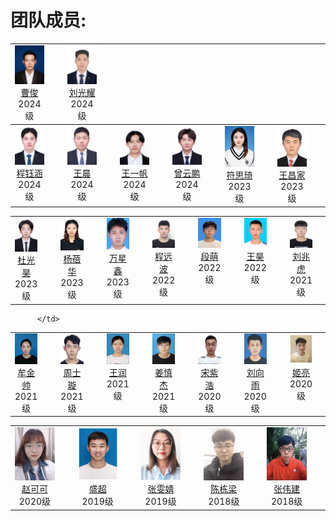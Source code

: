 # 团队成员:
<table width="90%" border="0" align="center" cellspacing="30">
	        <tbody><tr valign="top" align="center">
          <td width="10%" style="padding-right:30px">
            <div> <img width="85" src="./pictures/caojun.jpg"></div>
            <div> <a href="http://drpengsong.github.io/">曹俊</a> </div>
            <div> 2024级 </div>
          </td>
          <td width="10%" style="padding-right:30px">
            <div> <img width="85" src="./pictures/liuguangyao.jpg"></div>
            <div> <a href="http://drpengsong.github.io/">刘光耀</a> </div>
            <div> 2024级 </div>
          </td>  
        <tbody><tr valign="top" align="center">
          <td width="10%" style="padding-right:30px">
            <div> <img width="85" src="./pictures/chengyuhan.jpg"></div>
            <div> <a href="http://drpengsong.github.io/">程钰涵</a> </div>
            <div> 2024级 </div>
          </td>
          <td width="10%" style="padding-right:30px">
            <div> <img width="85" src="./pictures/wangchen.jpg"></div>
            <div> <a href="http://drpengsong.github.io/">王晨</a> </div>
            <div> 2024级 </div>
          </td>  
          <td width="10%" style="padding-right:30px">
            <div> <img width="85" src="./pictures/wangyifan.jpg"></div>
            <div> <a href="http://drpengsong.github.io/">王一帆</a> </div>
            <div> 2024级 </div>
          </td>
          <td width="10%" style="padding-right:30px">
            <div> <img width="85" src="./pictures/zengyunpeng.jpg"></div>
            <div> <a href="http://drpengsong.github.io/">曾云鹏</a> </div>
            <div> 2024级 </div>
		   </td>
		   <td width="10%" style="padding-right:30px">
            <div> <img width="85" src="./pictures/fusiqi.jpg"></div>
            <div> <a href="http://drpengsong.github.io/">符思琦</a> </div>
            <div> 2023级 </div>
          </td>
          <td width="10%" style="padding-right:30px">
            <div> <img width="85" src="./pictures/wangchangjia.jpg"></div>
            <div> <a href="http://drpengsong.github.io/">王昌家</a> </div>
            <div> 2023级 </div>
          </td>
         
       
<table width="90%" border="0" align="center" cellspacing="30">
        <tbody><tr valign="top" align="center">
		 <td width="10%" style="padding-right:30px">
            <div> <img width="85" src="./pictures/duguanghao.jpg"></div>
            <div> <a href="http://drpengsong.github.io/">杜光昊</a> </div>
            <div> 2023级 </div>
          </td>
          <td width="10%" style="padding-right:30px">
            <div> <img width="85" src="./pictures/yangbeihua.jpg"></div>
            <div> <a href="http://drpengsong.github.io/">杨蓓华</a> </div>
            <div> 2023级 </div>
          </td>
          <td width="10%" style="padding-right:30px">
            <div> <img width="85" src="./pictures/wanxinxing.jpg"></div>
            <div> <a href="http://drpengsong.github.io/">万星鑫</a> </div>
            <div> 2023级 </div>
          </td>  		  
         <td width="10%" style="padding-right:30px">
            <div> <img width="85" src="./pictures/chengyuanbo.jpg"></div>
            <div> <a href="http://drpengsong.github.io/">程远波</a> </div>
            <div> 2022级 </div>
		</td>
		 <td width="10%" style="padding-right:30px">
            <div> <img width="85" src="./pictures/duanmeng.jpg"></div>
            <div> <a href="http://drpengsong.github.io/">段萌</a> </div>
            <div> 2022级 </div>
          </td>  
          <td width="10%" style="padding-right:30px">
            <div> <img width="85" src="./pictures/wanghao.jpg"></div>
            <div> <a href="http://drpengsong.github.io/">王昊</a> </div>
            <div> 2022级 </div>
          </td>
		            <td width="10%" style="padding-right:30px">
            <div> <img width="85" src="./pictures/liuzhaohu.jpg"></div>
            <div> <a href="http://drpengsong.github.io/">刘兆虎</a> </div>
            <div> 2021级 </div>
          </td>
          <td width="10%" style="padding-right:30px">
            <div> <img width="85" src="./pictures/liutao.jpg"></div>
            <div> <a href="http://drpengsong.github.io/">刘涛</a> </div>
            <div> 2021级 </div>
          </td>  
          
                
<table width="90%" border="0" align="center" cellspacing="30">
        <tbody><tr valign="top" align="center">  
			<td width="10%" style="padding-right:30px">
            <div> <img width="85" src="./pictures/mujinshuai.jpg"></div>
            <div> <a href="http://drpengsong.github.io/">牟金帅</a> </div>
            <div> 2021级 </div>
          </td>
         <td width="10%" style="padding-right:30px">
            <div> <img width="85" src="./pictures/zhoushixuan.jpg"></div>
            <div> <a href="http://drpengsong.github.io/">周士璇</a> </div>
            <div> 2021级 </div>
		  </td>
		  <td width="10%" style="padding-right:30px">
            <div> <img width="85" src="./pictures/wangrun.jpg"></div>
            <div> <a href="http://drpengsong.github.io/">王润</a> </div>
            <div> 2021级 </div>
		            </td>
          <td width="10%" style="padding-right:30px">
            <div> <img width="85" src="./pictures/jiangshenjie.jpg"></div>
            <div> <a href="http://drpengsong.github.io/">姜慎杰</a> </div>
            <div> 2021级 </div>
          </td>
          <td width="10%" style="padding-right:30px">
            <div> <img width="85" src="./pictures/songzihao.jpg"></div>
            <div> <a href="http://drpengsong.github.io/">宋紫浩</a> </div>
            <div> 2020级 </div>
          </td> 
           <td width="10%" style="padding-right:30px">
            <div> <img width="85" src="./pictures/liuxiangyu.jpg"></div>
            <div> <a href="http://drpengsong.github.io/">刘向雨</a> </div>
            <div> 2020级 </div>
          </td>
          <td width="10%" style="padding-right:30px">
            <div> <img width="85" src="./pictures/jiliang.jpg"></div>
            <div> <a href="http://drpengsong.github.io/">姬亮</a> </div>
            <div> 2020级 </div>
          </td>                  
        <td width="10%" style="padding-right:30px">
            <div> <img width="85" src="./pictures/lishaokai.jpg"></div>
            <div> <a href="http://drpengsong.github.io/">李绍凯</a> </div>
            <div> 2020级 </div>
          </td>  
		  
          </td> 

   
<table width="90%" border="0" align="center" cellspacing="30">
        <tbody><tr valign="top" align="center">  
         <td width="10%" style="padding-right:30px">
            <div> <img width="85" src="./pictures/zhaokeke.jpg"></div>
            <div> <a href="http://drpengsong.github.io/">赵可可</a> </div>
            <div> 2020级 </div>
          </td> 
          <td width="10%" style="padding-right:30px">
            <div> <img width="85" src="./pictures/shengchao.jpg"></div>
            <div> <a href="http://drpengsong.github.io/">盛超</a> </div>
            <div> 2019级 </div>
          </td>                 
          <td width="10%" style="padding-right:30px">
            <div> <img width="85" src="./pictures/zhangwenjing.jpg"></div>
            <div> <a href="http://drpengsong.github.io/">张雯婧</a> </div>
            <div> 2019级 </div>
          </td> 
          <td width="10%" style="padding-right:30px">
            <div> <img width="85" src="./pictures/chendongliang.jpg"></div>
            <div> <a href="http://drpengsong.github.io/">陈栋梁</a> </div>
            <div> 2018级 </div>
          </td>  
          <td width="10%" style="padding-right:30px">
            <div> <img width="85" src="./pictures/zhangweijian.jpg"></div>
            <div> <a href="http://drpengsong.github.io/">张伟建</a> </div>
            <div> 2018级 </div>       
          </td>  
		  
